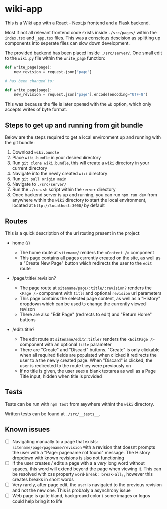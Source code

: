 # wiki-app

This is a Wiki app with a React - [Next.js](https://nextjs.org/) frontend and a [Flask](https://flask.palletsprojects.com/en/2.3.x/) backend.

Most if not all relevant frontend code exists inside `./src/pages/` within the `index.tsx` and `_app.tsx` files.
This was a conscious descision as splitting up components into seperate files can slow down development.

The provided backend has been placed inside `./src/server/`. One small edit to the `wiki.py` file within the `write_page` function:

```python
def write_page(page):
    new_revision = request.json["page"]

# has been changed to:

def write_page(page):
    new_revision = request.json["page"].encode(encoding="UTF-8")
```

This was because the file is later opened with the `wb` option, which only accepts writes of byte format.

## Steps to get up and running from git bundle

Below are the steps required to get a local environment up and running with the git bundle:

1. Download `wiki.bundle`
2. Place `wiki.bundle` in your desired directory
3. Run `git clone wiki.bundle`, this will create a `wiki` directory in your current directory
4. Navigate into the newly created `wiki` directory
5. Run `git pull origin main`
6. Navigate to `./src/server/`
7. Run the `./run.sh` script within the `server` directory
8. Once backend server is up and running, you can run `npm run dev` from anywhere within the `wiki`
   directory to start the local environment, located at `http://localhost:3000/` by default

## Routes

This is a quick description of the url routing present in the project:

-   home (/)

    -   The home route at `sitename/` renders the `<Content />` component
    -   This page contains all pages currently created on the site, as well as a
        "Create New Page" button which redirects the user to the `edit` route

-   /page/:title/:revision?

    -   The page route at `sitename/page/:title/:revision?` renders the `<Page />` component with `title` and optional `revision` url parameters
    -   This page contains the selected page content, as well as a "History"
        dropdown which can be used to change the currently viewed revison
    -   There are also "Edit Page" (redirects to edit) and "Return Home" buttons

-   /edit/:title?

    -   The edit route at `sitename/edit/:title?` renders the `<EditPage />` component with an optional `title` parameter
    -   There are "Create" and "Discard" buttons. "Create" is only clickable when all required fields are populated when clicked it redirects
        the user to a the newly created page. When "Discard" is clicked, the user is redirected to the route they were previously on
    -   If no title is given, the user sees a blank textarea as well as a Page Title input, hidden when title is provided

## Tests

Tests can be run with `npm test` from anywhere withint the `wiki` directory.

Written tests can be found at `./src/__tests__`.

## Known issues

-   [ ] Navigating manually to a page that exists: `sitename/page/pagename/revision` with a revision that doesnt prompts the user with a
        "Page: pagename not found" message. The History dropdown with known revisions is also not functioning
-   [ ] If the user creates / edits a page with a a _very_ long word without spaces, this word will extend beyond the page when viewing it.
        This can be resolved with css property `word-break: break-all;`, however this creates breaks in short words
-   [ ] Very rarely, after page edit, the user is navigated to the previous revision and not the new one. This is probably a asynchrony issue
-   [ ] Web page is quite bland, background color / some images or logos could help bring it to life
